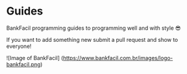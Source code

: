 # Guides
BankFacil programming guides to programming well and with style :sunglasses:

If you want to add something new submit a pull request and show to everyone!

![Image of BankFacil]
(https://www.bankfacil.com.br/images/logo-bankfacil.png)
